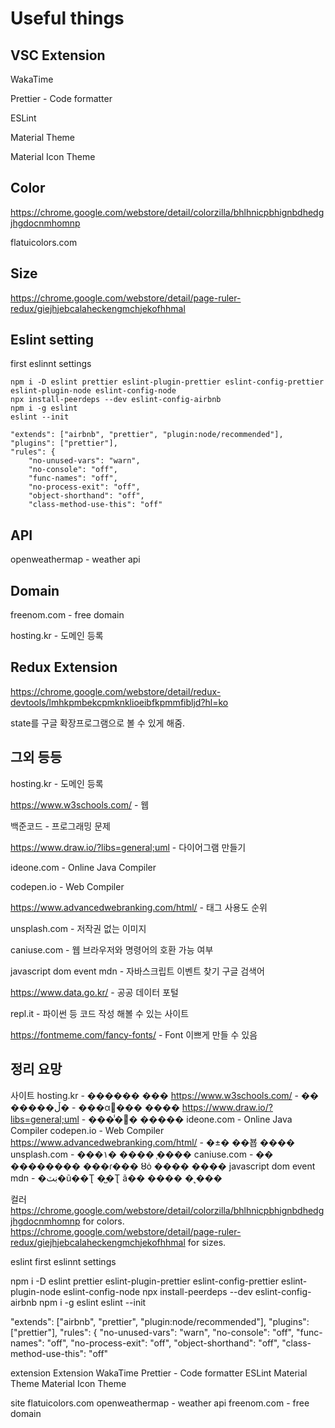 # Useful things

## VSC Extension

WakaTime

Prettier - Code formatter

ESLint

Material Theme

Material Icon Theme

## Color

https://chrome.google.com/webstore/detail/colorzilla/bhlhnicpbhignbdhedgjhgdocnmhomnp

flatuicolors.com

## Size

https://chrome.google.com/webstore/detail/page-ruler-redux/giejhjebcalaheckengmchjekofhhmal

## Eslint setting

first eslinnt settings

    npm i -D eslint prettier eslint-plugin-prettier eslint-config-prettier eslint-plugin-node eslint-config-node
    npx install-peerdeps --dev eslint-config-airbnb
    npm i -g eslint
    eslint --init

    "extends": ["airbnb", "prettier", "plugin:node/recommended"],
    "plugins": ["prettier"],
    "rules": {
        "no-unused-vars": "warn",
        "no-console": "off",
        "func-names": "off",
        "no-process-exit": "off",
        "object-shorthand": "off",
        "class-method-use-this": "off"

## API

openweathermap - weather api

## Domain

freenom.com - free domain

hosting.kr - 도메인 등록

## Redux Extension

https://chrome.google.com/webstore/detail/redux-devtools/lmhkpmbekcpmknklioeibfkpmmfibljd?hl=ko

state를 구글 확장프로그램으로 볼 수 있게 해줌.

## 그외 등등

hosting.kr - 도메인 등록

https://www.w3schools.com/ - 웹

백준코드 - 프로그래밍 문제

https://www.draw.io/?libs=general;uml - 다이어그램 만들기

ideone.com - Online Java Compiler

codepen.io - Web Compiler

https://www.advancedwebranking.com/html/ - 태그 사용도 순위

unsplash.com - 저작권 없는 이미지

caniuse.com - 웹 브라우저와 명령어의 호환 가능 여부

javascript dom event mdn - 자바스크립트 이벤트 찾기 구글 검색어

https://www.data.go.kr/ - 공공 데이터 포털

repl.it - 파이썬 등 코드 작성 해볼 수 있는 사이트

https://fontmeme.com/fancy-fonts/ - Font 이쁘게 만들 수 있음

## 정리 요망

사이트
hosting.kr - ������ ���
https://www.w3schools.com/ - ��
�����ڵ� - ���α׷��� ����
https://www.draw.io/?libs=general;uml - ���̾�׷� �����
ideone.com - Online Java Compiler
codepen.io - Web Compiler
https://www.advancedwebranking.com/html/ - �±� ��뵵 ����
unsplash.com - ���۱� ���� �̹���
caniuse.com - �� �������� ���ɾ��� ȣȯ ���� ����
javascript dom event mdn - �ڹٽ�ũ��Ʈ �̺�Ʈ ã�� ���� �˻���

컬러
https://chrome.google.com/webstore/detail/colorzilla/bhlhnicpbhignbdhedgjhgdocnmhomnp for colors.
https://chrome.google.com/webstore/detail/page-ruler-redux/giejhjebcalaheckengmchjekofhhmal for sizes.

eslint
first eslinnt settings

npm i -D eslint prettier eslint-plugin-prettier eslint-config-prettier eslint-plugin-node eslint-config-node
npx install-peerdeps --dev eslint-config-airbnb
npm i -g eslint
eslint --init

"extends": ["airbnb", "prettier", "plugin:node/recommended"],
"plugins": ["prettier"],
"rules": {
"no-unused-vars": "warn",
"no-console": "off",
"func-names": "off",
"no-process-exit": "off",
"object-shorthand": "off",
"class-method-use-this": "off"

extension
Extension
WakaTime
Prettier - Code formatter
ESLint
Material Theme
Material Icon Theme

site
flatuicolors.com
openweathermap - weather api
freenom.com - free domain
